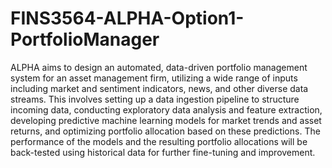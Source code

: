 # FINS3564-ALPHA-Option1-PortfolioManager

ALPHA aims to design an automated, data-driven portfolio management system for an asset management firm,
utilizing a wide range of inputs including market and sentiment indicators, news, and other diverse data streams.
This involves setting up a data ingestion pipeline to structure incoming data, conducting exploratory data analysis
and feature extraction, developing predictive machine learning models for market trends and asset returns,
and optimizing portfolio allocation based on these predictions. The performance of the models and the resulting
portfolio allocations will be back-tested using historical data for further fine-tuning and improvement.
